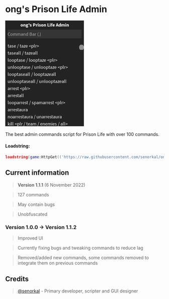 # ong's Prison Life Admin
![preview](/preview.png)

The best admin commands script for Prison Life with over 100 commands.

#### Loadstring: 
```lua 
loadstring(game:HttpGet(('https://raw.githubusercontent.com/senorkal/ongsPrisonLifeAdmin/main/source'),true))() 
```

## Current information
> **Version 1.1.1** (6 November 2022)

> 127 commands

> May contain bugs

> Unobfuscated

### Version 1.0.0 -> Version 1.1.2
> Improved UI

> Currently fixing bugs and tweaking commands to reduce lag

> Removed/added new commands, some commands removed to integrate them on previous commands


## Credits
> [@senorkal](https://github.com/senorkal) - Primary developer, scripter and GUI designer

